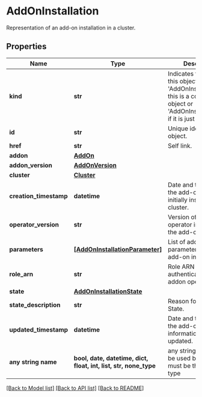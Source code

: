 # AddOnInstallation

Representation of an add-on installation in a cluster.

## Properties
Name | Type | Description | Notes
------------ | ------------- | ------------- | -------------
**kind** | **str** | Indicates the type of this object. Will be &#39;AddOnInstallation&#39; if this is a complete object or &#39;AddOnInstallationLink&#39; if it is just a link. | [optional] 
**id** | **str** | Unique identifier of the object. | [optional] 
**href** | **str** | Self link. | [optional] 
**addon** | [**AddOn**](AddOn.md) |  | [optional] 
**addon_version** | [**AddOnVersion**](AddOnVersion.md) |  | [optional] 
**cluster** | [**Cluster**](Cluster.md) |  | [optional] 
**creation_timestamp** | **datetime** | Date and time when the add-on was initially installed in the cluster. | [optional] 
**operator_version** | **str** | Version of the operator installed by the add-on. | [optional] 
**parameters** | [**[AddOnInstallationParameter]**](AddOnInstallationParameter.md) | List of add-on parameters for this add-on installation. | [optional] 
**role_arn** | **str** | Role ARN used to authenticate the addon operator | [optional] 
**state** | [**AddOnInstallationState**](AddOnInstallationState.md) |  | [optional] 
**state_description** | **str** | Reason for the current State. | [optional] 
**updated_timestamp** | **datetime** | Date and time when the add-on installation information was last updated. | [optional] 
**any string name** | **bool, date, datetime, dict, float, int, list, str, none_type** | any string name can be used but the value must be the correct type | [optional]

[[Back to Model list]](../README.md#documentation-for-models) [[Back to API list]](../README.md#documentation-for-api-endpoints) [[Back to README]](../README.md)


